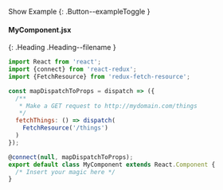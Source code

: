 
Show Example
{: .Button--exampleToggle }

<div markdown="1" >

#### MyComponent.jsx
{: .Heading .Heading--filename }

~~~ javascript
import React from 'react';
import {connect} from 'react-redux';
import {FetchResource} from 'redux-fetch-resource';

const mapDispatchToProps = dispatch => ({
  /**
   * Make a GET request to http://mydomain.com/things
   */
  fetchThings: () => dispatch(
    FetchResource('/things')
  )
});

@connect(null, mapDispatchToProps);
export default class MyComponent extends React.Component {
  /* Insert your magic here */
}
~~~

</div>
